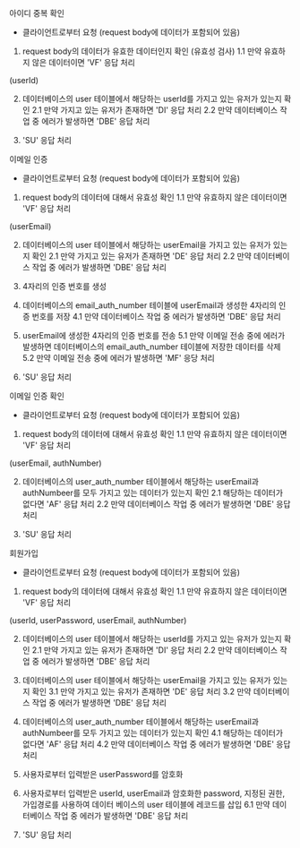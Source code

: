 아이디 중복 확인
- 클라이언트로부터 요청 (request body에 데이터가 포함되어 있음)

1. request body의 데이터가 유효한 데이터인지 확인 (유효성 검사)
1.1 만약 유효하지 않은 데이터이면 'VF' 응답 처리

(userId)

2. 데이터베이스의 user 테이블에서 해당하는 userId를 가지고 있는 유저가 있는지 확인
2.1 만약 가지고 있는 유저가 존재하면 'DI' 응답 처리
2.2 만약 데이터베이스 작업 중 에러가 발생하면 'DBE' 응답 처리

3. 'SU' 응답 처리


이메일 인증
- 클라이언트로부터 요청 (request body에 데이터가 포함되어 있음)

1. request body의 데이터에 대해서 유효성 확인
1.1 만약 유효하지 않은 데이터이면 'VF' 응답 처리

(userEmail)

2. 데이터베이스의 user 테이블에서 해당하는 userEmail을 가지고 있는 유저가 있는지 확인
2.1 만약 가지고 있는 유저가 존재하면 'DE' 응답 처리
2.2 만약 데이터베이스 작업 중 에러가 발생하면 'DBE' 응답 처리

3. 4자리의 인증 번호를 생성

4. 데이터베이스의 email_auth_number 테이블에 userEmail과 생성한 4자리의 인증 번호를 저장
4.1 만약 데이터베이스 작업 중 에러가 발생하면 'DBE' 응답 처리

5. userEmail에 생성한 4자리의 인증 번호를 전송
5.1 만약 이메일 전송 중에 에러가 발생하면 데이터베이스의  email_auth_number 테이블에 저장한 데이터를 삭제
5.2 만약 이메일 전송 중에 에러가 발생하면 'MF' 응당 처리

6. 'SU' 응답 처리


이메일 인증 확인
- 클라이언트로부터 요청 (request body에 데이터가 포함되어 있음)

1. request body의 데이터에 대해서 유효성 확인
1.1 만약 유효하지 않은 데이터이면 'VF' 응답 처리

(userEmail, authNumber)

2. 데이터베이스의 user_auth_number 테이블에서 해당하는 userEmail과 authNumbeer를 모두 가지고 있는 데이터가 있는지 확인
2.1 해당하는 데이터가 없다면 'AF' 응답 처리
2.2 만약 데이터베이스 작업 중 에러가 발생하면 'DBE' 응답 처리

3. 'SU' 응답 처리


회원가입
- 클라이언트로부터 요청 (request body에 데이터가 포함되어 있음)

1. request body의 데이터에 대해서 유효성 확인
1.1 만약 유효하지 않은 데이터이면 'VF' 응답 처리

(userId, userPassword, userEmail, authNumber)

2. 데이터베이스의 user 테이블에서 해당하는 userId를 가지고 있는 유저가 있는지 확인
2.1 만약 가지고 있는 유저가 존재하면 'DI' 응답 처리
2.2 만약 데이터베이스 작업 중 에러가 발생하면 'DBE' 응답 처리

3. 데이터베이스의 user 테이블에서 해당하는 userEmail을 가지고 있는 유저가 있는지 확인
3.1 만약 가지고 있는 유저가 존재하면 'DE' 응답 처리
3.2 만약 데이터베이스 작업 중 에러가 발생하면 'DBE' 응답 처리 

4. 데이터베이스의 user_auth_number 테이블에서 해당하는 userEmail과 authNumbeer를 모두 가지고 있는 데이터가 있는지 확인
4.1 해당하는 데이터가 없다면 'AF' 응답 처리
4.2 만약 데이터베이스 작업 중 에러가 발생하면 'DBE' 응답 처리

5. 사용자로부터 입력받은 userPassword를 암호화

6. 사용자로부터 입력받은 userId, userEmail과 암호화한 password, 지정된 권한, 가입경로를 사용하여 데이터 베이스의 user 테이블에 레코드를 삽입
6.1 만약 데이터베이스 작업 중 에러가 발생하면 'DBE' 응답 처리

7. 'SU' 응답 처리